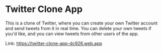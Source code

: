 # Twitter Clone App

This is a clone of Twitter, where you can create your own Twitter account and send tweets from it in real time. You can delete your own tweets if you'd like, and you can view tweets from other users of the app.

Link: https://twitter-clone-app-dc926.web.app